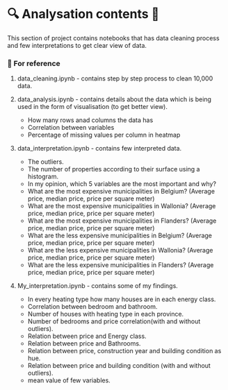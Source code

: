 # 🔍 Analysation contents 📖
This section of project contains notebooks that has data cleaning process and few interpretations to get clear view of data.

### 📜 For reference
1. data_cleaning.ipynb - contains step by step process to clean 10,000 data.

2. data_analysis.ipynb - contains details about the data which is being used in the form of visualisation (to get better view).
   - How many rows anad columns the data has
   - Correlation between variables
   - Percentage of missing values per column in heatmap

3. data_interpretation.ipynb - contains few interpreted data.
   - The outliers.
   - The number of properties according to their surface using a histogram.
   - In my opinion, which 5 variables are the most important and why?
   - What are the most expensive municipalities in Belgium? (Average price, median price, price per square meter)
    - What are the most expensive municipalities in Wallonia? (Average price, median price, price per square meter)
    - What are the most expensive municipalities in Flanders? (Average price, median price, price per square meter)
    - What are the less expensive municipalities in Belgium? (Average price, median price, price per square meter)
    - What are the less expensive municipalities in Wallonia? (Average price, median price, price per square meter)
    - What are the less expensive municipalities in Flanders? (Average price, median price, price per square meter)

4. My_interpretation.ipynb - contains some of my findings.  
    - In every heating type how many houses are in each energy class.
    - Correlation between bedroom and bathroom.
    - Number of houses with heating type in each province.
    - Number of bedrooms and price correlation(with and without outliers).
    - Relation between price and Energy class.
    - Relation between price and Bathrooms.
    - Relation between price, construction year and building condition as hue.
    - Relation between price and building condition (with and without outliers).
    - mean value of few variables.

